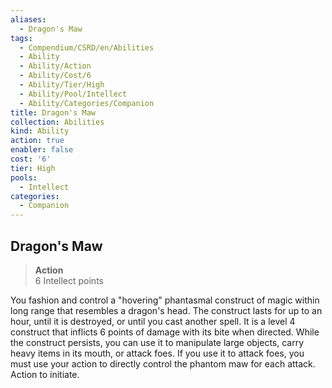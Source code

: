 ```yaml
---
aliases:
  - Dragon's Maw
tags:
  - Compendium/CSRD/en/Abilities
  - Ability
  - Ability/Action
  - Ability/Cost/6
  - Ability/Tier/High
  - Ability/Pool/Intellect
  - Ability/Categories/Companion
title: Dragon's Maw
collection: Abilities
kind: Ability
action: true
enabler: false
cost: '6'
tier: High
pools:
  - Intellect
categories:
  - Companion
---
```

## Dragon's Maw  
>**Action**  
>6 Intellect points
  
You fashion and control a "hovering" phantasmal construct of magic within long range that resembles a dragon's head. The construct lasts for up to an hour, until it is destroyed, or until you cast another spell. It is a level 4 construct that inflicts 6 points of damage with its bite when directed. While the construct persists, you can use it to manipulate large objects, carry heavy items in its mouth, or attack foes. If you use it to attack foes, you must use your action to directly control the phantom maw for each attack. Action to initiate.